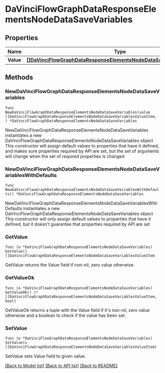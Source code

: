 # DaVinciFlowGraphDataResponseElementsNodeDataSaveVariables

## Properties

Name | Type | Description | Notes
------------ | ------------- | ------------- | -------------
**Value** | [**[]DaVinciFlowGraphDataResponseElementsNodeDataSaveVariablesValueItem**](DaVinciFlowGraphDataResponseElementsNodeDataSaveVariablesValueItem.md) |  | 

## Methods

### NewDaVinciFlowGraphDataResponseElementsNodeDataSaveVariables

`func NewDaVinciFlowGraphDataResponseElementsNodeDataSaveVariables(value []DaVinciFlowGraphDataResponseElementsNodeDataSaveVariablesValueItem, ) *DaVinciFlowGraphDataResponseElementsNodeDataSaveVariables`

NewDaVinciFlowGraphDataResponseElementsNodeDataSaveVariables instantiates a new DaVinciFlowGraphDataResponseElementsNodeDataSaveVariables object
This constructor will assign default values to properties that have it defined,
and makes sure properties required by API are set, but the set of arguments
will change when the set of required properties is changed

### NewDaVinciFlowGraphDataResponseElementsNodeDataSaveVariablesWithDefaults

`func NewDaVinciFlowGraphDataResponseElementsNodeDataSaveVariablesWithDefaults() *DaVinciFlowGraphDataResponseElementsNodeDataSaveVariables`

NewDaVinciFlowGraphDataResponseElementsNodeDataSaveVariablesWithDefaults instantiates a new DaVinciFlowGraphDataResponseElementsNodeDataSaveVariables object
This constructor will only assign default values to properties that have it defined,
but it doesn't guarantee that properties required by API are set

### GetValue

`func (o *DaVinciFlowGraphDataResponseElementsNodeDataSaveVariables) GetValue() []DaVinciFlowGraphDataResponseElementsNodeDataSaveVariablesValueItem`

GetValue returns the Value field if non-nil, zero value otherwise.

### GetValueOk

`func (o *DaVinciFlowGraphDataResponseElementsNodeDataSaveVariables) GetValueOk() (*[]DaVinciFlowGraphDataResponseElementsNodeDataSaveVariablesValueItem, bool)`

GetValueOk returns a tuple with the Value field if it's non-nil, zero value otherwise
and a boolean to check if the value has been set.

### SetValue

`func (o *DaVinciFlowGraphDataResponseElementsNodeDataSaveVariables) SetValue(v []DaVinciFlowGraphDataResponseElementsNodeDataSaveVariablesValueItem)`

SetValue sets Value field to given value.



[[Back to Model list]](../README.md#documentation-for-models) [[Back to API list]](../README.md#documentation-for-api-endpoints) [[Back to README]](../README.md)


